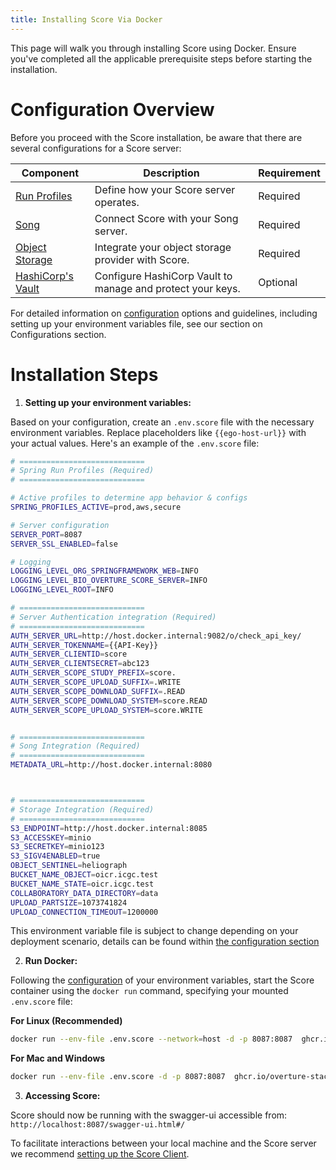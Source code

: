 ```yaml
---
title: Installing Score Via Docker
---
```


This page will walk you through installing Score using Docker. Ensure you've completed all the applicable prerequisite steps before starting the installation.

# Configuration Overview

Before you proceed with the Score installation, be aware that there are several configurations for a Score server:

| Component          | Description                                                | Requirement |
|--------------------|------------------------------------------------------------|-------------|
| [Run Profiles](/documentation/score/installation/configuration/profiles)       | Define how your Score server operates.                     | Required    |
| [Song](/documentation/score/installation/configuration/song)              | Connect Score with your Song server.                       | Required    |
| [Object Storage](/documentation/score/installation/configuration/object-storage)     | Integrate your object storage provider with Score.         | Required    |
| [HashiCorp's Vault](/documentation/score/installation/configuration/bootstrap)  | Configure HashiCorp Vault to manage and protect your keys. | Optional    |

For detailed information on [configuration](/documentation/score/installation/configuration/) options and guidelines, including setting up your environment variables file, see our section on Configurations section.

# Installation Steps

1. **Setting up your environment variables:**

Based on your configuration, create an `.env.score` file with the necessary environment variables. Replace placeholders like `{{ego-host-url}}` with your actual values. Here's an example of the `.env.score` file:

```bash
# ============================
# Spring Run Profiles (Required)
# ============================

# Active profiles to determine app behavior & configs
SPRING_PROFILES_ACTIVE=prod,aws,secure

# Server configuration
SERVER_PORT=8087
SERVER_SSL_ENABLED=false

# Logging
LOGGING_LEVEL_ORG_SPRINGFRAMEWORK_WEB=INFO
LOGGING_LEVEL_BIO_OVERTURE_SCORE_SERVER=INFO
LOGGING_LEVEL_ROOT=INFO

# ============================
# Server Authentication integration (Required)
# ============================
AUTH_SERVER_URL=http://host.docker.internal:9082/o/check_api_key/
AUTH_SERVER_TOKENNAME={{API-Key}}
AUTH_SERVER_CLIENTID=score
AUTH_SERVER_CLIENTSECRET=abc123
AUTH_SERVER_SCOPE_STUDY_PREFIX=score.
AUTH_SERVER_SCOPE_UPLOAD_SUFFIX=.WRITE
AUTH_SERVER_SCOPE_DOWNLOAD_SUFFIX=.READ
AUTH_SERVER_SCOPE_DOWNLOAD_SYSTEM=score.READ
AUTH_SERVER_SCOPE_UPLOAD_SYSTEM=score.WRITE


# ============================
# Song Integration (Required)
# ============================
METADATA_URL=http://host.docker.internal:8080



# ============================
# Storage Integration (Required)
# ============================
S3_ENDPOINT=http://host.docker.internal:8085
S3_ACCESSKEY=minio
S3_SECRETKEY=minio123
S3_SIGV4ENABLED=true
OBJECT_SENTINEL=heliograph
BUCKET_NAME_OBJECT=oicr.icgc.test
BUCKET_NAME_STATE=oicr.icgc.test
COLLABORATORY_DATA_DIRECTORY=data
UPLOAD_PARTSIZE=1073741824
UPLOAD_CONNECTION_TIMEOUT=1200000
```

<Warning>This environment variable file is subject to change depending on your deployment scenario, details can be found within [the configuration section](/documentation/score/installation/configuration/)</Warning>

2. **Run Docker:**

Following the [configuration](/documentation/score/installation/configuration/) of your environment variables, start the Score container using the `docker run` command, specifying your mounted `.env.score` file:

**For Linux (Recommended)**

```bash
docker run --env-file .env.score --network=host -d -p 8087:8087  ghcr.io/overture-stack/score-server:latest
```

**For Mac and Windows**

```bash
docker run --env-file .env.score -d -p 8087:8087  ghcr.io/overture-stack/score-server:latest
```

3. **Accessing Score:**

Score should now be running with the swagger-ui accessible from: `http://localhost:8087/swagger-ui.html#/`

To facilitate interactions between your local machine and the Score server we recommend [setting up the Score Client](/documentation/score/user-guide/client-setup/).
